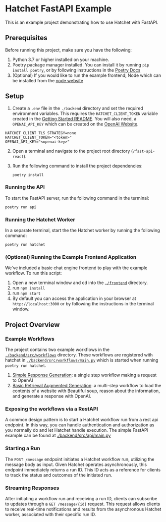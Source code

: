 # Hatchet FastAPI Example

This is an example project demonstrating how to use Hatchet with FastAPI.

## Prerequisites

Before running this project, make sure you have the following:

1. Python 3.7 or higher installed on your machine.
2. Poetry package manager installed. You can install it by running `pip install poetry`, or by following instructions in the [Poetry Docs](https://python-poetry.org/docs/#installation)
3. (Optional) If you would like to run the example frontend, Node which can be installed from the [node website](https://nodejs.org/en/download)

## Setup

1. Create a `.env` file in the `./backend` directory and set the required environment variables. This requires the `HATCHET_CLIENT_TOKEN` variable created in the [Getting Started README](/README.md). You will also need, a `OPENAI_API_KEY` which can be created on the [OpenAI Website](https://help.openai.com/en/articles/4936850-where-do-i-find-my-openai-api-key).

```
HATCHET_CLIENT_TLS_STRATEGY=none
HATCHET_CLIENT_TOKEN="<token>"
OPENAI_API_KEY="<openai-key>"
```

2. Open a terminal and navigate to the project root directory (`/fast-api-react`).

3. Run the following command to install the project dependencies:

   ```shell
   poetry install
   ```

### Running the API

To start the FastAPI server, run the following command in the terminal:

```shell
poetry run api
```

### Running the Hatchet Worker

In a separate terminal, start the the Hatchet worker by running the following command:

```shell
poetry run hatchet
```

### (Optional) Running the Example Frontend Application

We've included a basic chat engine frontend to play with the example workflow. To run this script:

1. Open a new terminal window and cd into the [`./frontend`](./frontend/) directory.
2. run `npm install`
3. run `npm start`
4. By default you can access the application in your browser at `http://localhost:3000` or by following the instructions in the terminal window.

## Project Overview

### Example Workflows

The project contains two example workflows in the [`./backend/src/workflows`](./backend/src/workflows/) directory. These workflows are registered with hatchet in [`./backend/src/workflows/main.py`](./backend/src/workflows/main.py) which is started when running `poetry run hatchet`.

1. [Simple Response Generation](./backend/src/workflows/simple.py): a single step workflow making a request to OpenAI
2. [Basic Retrieval Augmented Generation](./backend/src/workflows/basicrag.py): a multi-step workflow to load the contents of a website with Beautiful soup, reason about the information, and generate a response with OpenAI.

### Exposing the workflows via a RestAPI

A common design pattern is to start a Hatchet workflow run from a rest api endpoint. In this way, you can handle authentication and authorization as you normally do and let Hatchet handle execution. The simple FastAPI example can be found at [./backend/src/api/main.py](./backend/src/api/main.py)

### Starting a Run

The `POST /message` endpoint initiates a Hatchet workflow run, utilizing the message body as input. Given Hatchet operates asynchronously, this endpoint immediately returns a run ID. This ID acts as a reference for clients to track the status and outcomes of the initiated run.

### Streaming Responses

After initiating a workflow run and receiving a run ID, clients can subscribe to updates through a `GET /message/{id}` request. This request allows clients to receive real-time notifications and results from the asynchronous Hatchet worker, associated with their specific run ID.
